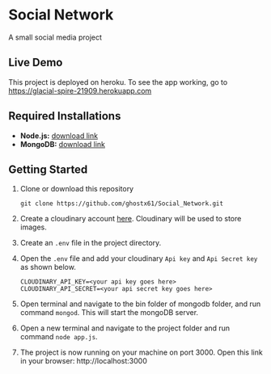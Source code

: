 # Social Network

A small social media project 


## Live Demo

This project is deployed on heroku. To see the app working, go to https://glacial-spire-21909.herokuapp.com

## Required Installations

* __Node.js:__ [download link](https://nodejs.org)
* __MongoDB:__ [download link](https://www.mongodb.com/download-center/community)


## Getting Started 

1. Clone or download this repository

    ```
    git clone https://github.com/ghostx61/Social_Network.git
    ```

2.  Create a cloudinary account [here](https://cloudinary.com). Cloudinary will be used to store images.

3. Create an `.env` file in the project directory.

4. Open the `.env` file and add your cloudinary `Api key` and `Api Secret key` as shown below.
 
   ```
   CLOUDINARY_API_KEY=<your api key goes here>
   CLOUDINARY_API_SECRET=<your api secret key goes here>
    ```

5. Open terminal and navigate to the bin folder of mongodb folder, and run command `mongod`. This will start the mongoDB server.

6. Open a new terminal and navigate to the project folder and run command `node app.js`. 

7. The project is now running on your machine on port 3000. Open this link in your browser: http://localhost:3000  